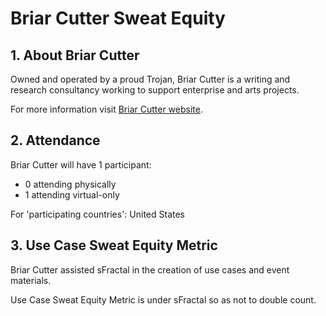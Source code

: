 # Briar Cutter Sweat Equity

## 1. About Briar Cutter
Owned and operated by a proud Trojan, Briar Cutter is a writing and research consultancy working to support enterprise and arts projects.

For more information visit [Briar Cutter website](https://briarcutter.com/).

## 2. Attendance
Briar Cutter will have 1 participant: 
* 0 attending physically
* 1 attending virtual-only

For 'participating countries': United States

## 3. Use Case Sweat Equity Metric
Briar Cutter assisted sFractal in the creation of use cases and event materials.

Use Case Sweat Equity Metric is under sFractal so as not to double count.
